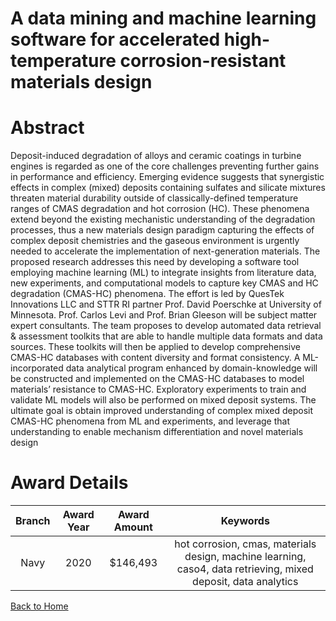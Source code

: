 
A data mining and machine learning software for accelerated high-temperature corrosion-resistant materials design
=================================================================================================================

# Abstract


Deposit-induced degradation of alloys and ceramic coatings in turbine engines is regarded as one of the core challenges preventing further gains in performance and efficiency. Emerging evidence suggests that synergistic effects in complex (mixed) deposits containing sulfates and silicate mixtures threaten material durability outside of classically-defined temperature ranges of CMAS degradation and hot corrosion (HC). These phenomena extend beyond the existing mechanistic understanding of the degradation processes, thus a new materials design paradigm capturing the effects of complex deposit chemistries and the gaseous environment is urgently needed to accelerate the implementation of next-generation materials. The proposed research addresses this need by developing a software tool employing machine learning (ML) to integrate insights from literature data, new experiments, and computational models to capture key CMAS and HC degradation (CMAS-HC) phenomena. The effort is led by QuesTek Innovations LLC and STTR RI partner Prof. David Poerschke at University of Minnesota. Prof. Carlos Levi and Prof. Brian Gleeson will be subject matter expert consultants. The team proposes to develop automated data retrieval & assessment toolkits that are able to handle multiple data formats and data sources. These toolkits will then be applied to develop comprehensive CMAS-HC databases with content diversity and format consistency. A ML-incorporated data analytical program enhanced by domain-knowledge will be constructed and implemented on the CMAS-HC databases to model materials’ resistance to CMAS-HC. Exploratory experiments to train and validate ML models will also be performed on mixed deposit systems. The ultimate goal is obtain improved understanding of complex mixed deposit CMAS-HC phenomena from ML and experiments, and leverage that understanding to enable mechanism differentiation and novel materials design  

# Award Details

|Branch|Award Year|Award Amount|Keywords|
| :---: | :---: | :---: | :---: |
|Navy|2020|$146,493|hot corrosion, cmas, materials design, machine learning, caso4, data retrieving, mixed deposit, data analytics|
  
  


[Back to Home](https://github.com/chrischow/dod_sbir_awards#2230)